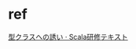 # ref
[型クラスへの誘い · Scala研修テキスト](https://scalajp.github.io/scala_text/introduction-to-typeclass.html)
